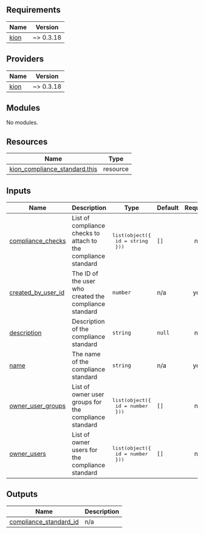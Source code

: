 <!-- BEGIN_TF_DOCS -->
## Requirements

| Name | Version |
|------|---------|
| <a name="requirement_kion"></a> [kion](#requirement\_kion) | ~> 0.3.18 |

## Providers

| Name | Version |
|------|---------|
| <a name="provider_kion"></a> [kion](#provider\_kion) | ~> 0.3.18 |

## Modules

No modules.

## Resources

| Name | Type |
|------|------|
| [kion_compliance_standard.this](https://registry.terraform.io/providers/kionsoftware/kion/latest/docs/resources/compliance_standard) | resource |

## Inputs

| Name | Description | Type | Default | Required |
|------|-------------|------|---------|:--------:|
| <a name="input_compliance_checks"></a> [compliance\_checks](#input\_compliance\_checks) | List of compliance checks to attach to the compliance standard | <pre>list(object({<br>    id = string<br>  }))</pre> | `[]` | no |
| <a name="input_created_by_user_id"></a> [created\_by\_user\_id](#input\_created\_by\_user\_id) | The ID of the user who created the compliance standard | `number` | n/a | yes |
| <a name="input_description"></a> [description](#input\_description) | Description of the compliance standard | `string` | `null` | no |
| <a name="input_name"></a> [name](#input\_name) | The name of the compliance standard | `string` | n/a | yes |
| <a name="input_owner_user_groups"></a> [owner\_user\_groups](#input\_owner\_user\_groups) | List of owner user groups for the compliance standard | <pre>list(object({<br>    id = number<br>  }))</pre> | `[]` | no |
| <a name="input_owner_users"></a> [owner\_users](#input\_owner\_users) | List of owner users for the compliance standard | <pre>list(object({<br>    id = number<br>  }))</pre> | `[]` | no |

## Outputs

| Name | Description |
|------|-------------|
| <a name="output_compliance_standard_id"></a> [compliance\_standard\_id](#output\_compliance\_standard\_id) | n/a |
<!-- END_TF_DOCS -->